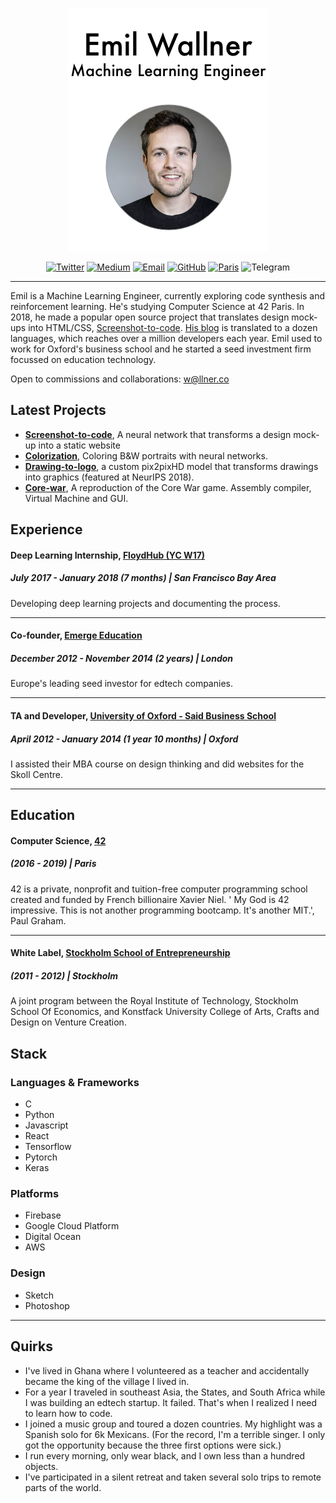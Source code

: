
<p align="center"><img src="header.png"></p>

<p align="center">
  <a href="https://twitter.com/emilwallner"><img src="https://img.shields.io/badge/Twitter-6054-34A1F2.svg" alt="Twitter"></a>
  <a href="https://medium.com/@emilwallner"><img src="https://img.shields.io/badge/Medium-4256-71EF8E.svg" alt="Medium"></a>
  <a href="mailto:w@llner.co"><img src="https://img.shields.io/badge/Email-w%40llner.co-red.svg" alt="Email"></a>
  <a href="https://github.com/emilwallner"><img src="https://img.shields.io/badge/GitHub-1012-000000.svg" alt="GitHub"></a>
  <a href="https://goo.gl/maps/gxHX7SRQQTL2"><img src="https://img.shields.io/badge/Location-Paris-00FFB4.svg" alt="Paris"></a>

  <img src="https://img.shields.io/badge/Telegram-%40emilwallner-%233DA6D9.svg" alt="Telegram">

</p>

---

Emil is a Machine Learning Engineer, currently exploring code synthesis and reinforcement learning. He's studying Computer Science at 42 Paris. In 2018, he made a popular open source project that translates design mock-ups into HTML/CSS, [Screenshot-to-code](https://github.com/emilwallner/Screenshot-to-code). [His blog](http://medium.com/@emilwallner) is translated to a dozen languages, which reaches over a million developers each year. Emil used to work for Oxford's business school and he started a seed investment firm focussed on education technology. 

Open to commissions and collaborations: w@llner.co

## Latest Projects 

- [**Screenshot-to-code**](https://github.com/emilwallner/Screenshot-to-code), A neural network that transforms a design mock-up into a static website
- [**Colorization**](https://github.com/emilwallner/Coloring-greyscale-images), Coloring B&W portraits with neural networks.
- [**Drawing-to-logo**](http://www.aiartonline.com/design/emil-wallner/), a custom pix2pixHD model that transforms drawings into graphics (featured at NeurIPS 2018).
- [**Core-war**](https://github.com/emilwallner/Corewar), A reproduction of the Core War game. Assembly compiler, Virtual Machine and GUI. 




## Experience 

#### Deep Learning Internship, [FloydHub (YC W17)](https://www.floydhub.com/)
##### July 2017 - January 2018 (7 months)  | San Francisco Bay Area

Developing deep learning projects and documenting the process.

--- 

#### Co-founder, [Emerge Education](https://emerge.education/)
##### December 2012 - November 2014 (2 years) | London

Europe's leading seed investor for edtech companies.

---


#### TA and Developer, [University of Oxford - Said Business School](https://www.sbs.ox.ac.uk/)
##### April 2012 - January 2014 (1 year 10 months) | Oxford

I assisted their MBA course on design thinking and did websites for the Skoll Centre.

---

## Education

#### Computer Science, [42](https://www.42.fr/)
##### (2016 - 2019) | Paris

42 is a private, nonprofit and tuition-free computer programming school created and funded by French billionaire Xavier Niel. ' My God is 42 impressive. This is not another programming bootcamp. It's another MIT.', Paul Graham. 


---

#### White Label, [Stockholm School of Entrepreneurship](https://www.sses.se/)
##### (2011 - 2012) | Stockholm

A joint program between the Royal Institute of Technology, Stockholm School Of Economics, and Konstfack University College of Arts, Crafts and Design on Venture Creation. 


## Stack

### Languages & Frameworks

- C
- Python
- Javascript
- React
- Tensorflow
- Pytorch
- Keras

### Platforms

- Firebase
- Google Cloud Platform
- Digital Ocean
- AWS

### Design

- Sketch
- Photoshop

---


## Quirks

- I've lived in Ghana where I volunteered as a teacher and accidentally became the king of the village I lived in. 
- For a year I traveled in southeast Asia, the States, and South Africa while I was building an edtech startup. It failed. That's when I realized I need to learn how to code. 
- I joined a music group and toured a dozen countries. My highlight was a Spanish solo for 6k Mexicans. (For the record, I'm a terrible singer. I only got the opportunity because the three first options were sick.)
- I run every morning, only wear black, and I own less than a hundred objects. 
- I've participated in a silent retreat and taken several solo trips to remote parts of the world. 
